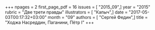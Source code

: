 +++
npages = 2
first_page_pdf = 16
issues = [ "2015_09",]
year = "2015"
rubric = "Две трети правды"
illustrators = [ "Капыч",]
date = "2017-05-03T00:17:32+03:00"
month = "09"
authors = [ "Сергей Федин",]
title = "Ходжа Насреддин, Паганини, Пётр I"
+++
